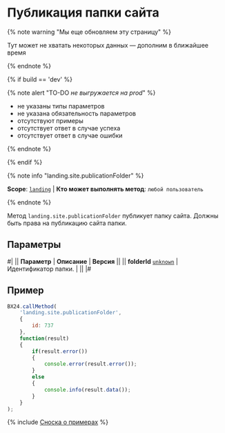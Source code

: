 # Публикация папки сайта

{% note warning "Мы еще обновляем эту страницу" %}

Тут может не хватать некоторых данных — дополним в ближайшее время

{% endnote %}

{% if build == 'dev' %}

{% note alert "TO-DO _не выгружается на prod_" %}

- не указаны типы параметров
- не указана обязательность параметров
- отсутствуют примеры
- отсутствует ответ в случае успеха
- отсутствует ответ в случае ошибки

{% endnote %}

{% endif %}

{% note info "landing.site.publicationFolder" %}

**Scope**: [`landing`](../../scopes/permissions.md) | **Кто может выполнять метод**: `любой пользователь`

{% endnote %}

Метод `landing.site.publicationFolder` публикует папку сайта. Должны быть права на публикацию сайта папки.

## Параметры

#|
|| **Параметр** | **Описание** | **Версия** ||
|| **folderId**
[`unknown`](../../data-types.md) | Идентификатор папки. | ||
|#

## Пример

```js
BX24.callMethod(
    'landing.site.publicationFolder',
    {
        id: 737
    },
    function(result)
    {
        if(result.error())
        {
            console.error(result.error());
        }
        else
        {
            console.info(result.data());
        }
    }
);
```

{% include [Сноска о примерах](../../../_includes/examples.md) %}